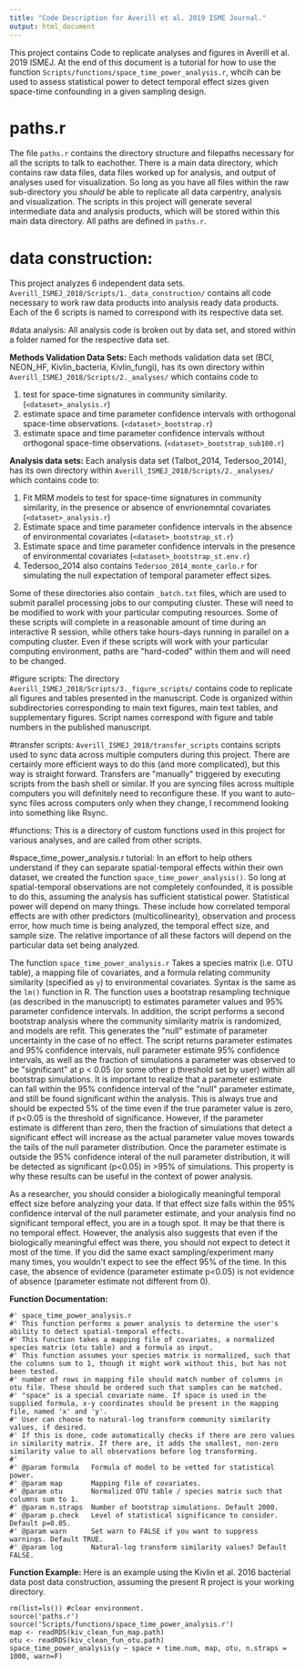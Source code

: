 ```yaml
---
title: "Code Description for Averill et al. 2019 ISME Journal."
output: html_document
---
```


This project contains Code to replicate analyses and figures in Averill et al. 2019 ISMEJ. At the end of this document is a tutorial for how to use the function `Scripts/functions/space_time_power_analysis.r`, whcih can be used to assess statistical power to detect temporal effect sizes given space-time confounding in a given sampling design.

# paths.r

The file `paths.r` contains the directory structure and filepaths necessary for all the scripts to talk to eachother. There is a main data directory, which contains raw data files, data files worked up for analysis, and output of analyses used for visualization. So long as you have all files within the raw sub-directory you *should* be able to replicate all data carpentry, analysis and visualization. The scripts in this project will generate several intermediate data and analysis products, which will be stored within this main data directory. All paths are defined in `paths.r`.

# data construction: 
This project analyzes 6 independent data sets. `Averill_ISMEJ_2018/Scripts/1._data_construction/` contains all code necessary to work raw data products into analysis ready data products. Each of the 6 scripts is named to correspond with its respective data set.

#data analysis: 
All analysis code is broken out by data set, and stored within a folder named for the respective data set.

**Methods Validation Data Sets:** Each methods validation data set (BCI, NEON_HF, Kivlin_bacteria, Kivlin_fungi), has its own directory within `Averill_ISMEJ_2018/Scripts/2._analyses/` which contains code to 

1. test for space-time signatures in community similarity. (`<dataset>_analysis.r`)
2. estimate space and time parameter confidence intervals with orthogonal space-time observations. (`<dataset>_bootstrap.r`)
3. estimate space and time parameter confidence intervals without orthogonal space-time observations. (`<dataset>_bootstrap_sub100.r`)

**Analysis data sets:** Each analysis data set (Talbot_2014, Tedersoo_2014), has its own directory within `Averill_ISMEJ_2018/Scripts/2._analyses/` which contains code to:

1. Fit MRM models to test for space-time signatures in community similarity, in the presence or absence of envrionemntal covariates (`<dataset>_analysis.r`)
2. Estimate space and time parameter confidence intervals in the absence of environmental covariates (`<dataset>_bootstrap_st.r`)
3. Estimate space and time parameter confidence intervals in the presence of environmental covariates (`<dataset>_bootstrap_st.env.r`)
4. Tedersoo_2014 also contains `Tedersoo_2014_monte_carlo.r` for simulating the null expectation of temporal parameter effect sizes.

Some of these directories also contain `_batch.txt` files, which are used to submit parallel processing jobs to our computing cluster. These will need to be modified to work with your particular computing resources. Some of these scripts will complete in a reasonable amount of time during an interactive R session, while others take hours-days running in parallel on a computing cluster. Even if these scripts will work with your particular computing environment, paths are "hard-coded" within them and will need to be changed.

#figure scripts:
The directory `Averill_ISMEJ_2018/Scripts/3._figure_scripts/` contains code to replicate all figures and tables presented in the manuscript. Code is organized within subdirectories corresponding to main text figures, main text tables, and supplementary figures. Script names correspond with figure and table numbers in the published manuscript.

#transfer scripts:
`Averill_ISMEJ_2018/transfer_scripts` contains scripts used to sync data across multiple computers during this project. There are certainly more efficient ways to do this (and more complicated), but this way is straight forward. Transfers are "manually" triggered by executing scripts from the bash shell or similar. If you are syncing files across multiple computers you will definitely need to reconfigure these. If you want to auto-sync files across computers only when they change, I recommend looking into something like Rsync.

#functions:
This is a directory of custom functions used in this project for various analyses, and are called from other scripts.

#space_time_power_analysis.r tutorial:
In an effort to help others understand if they can separate spatial-temporal effects within their own dataset, we created the function `space_time_power_analysis()`. So long at spatial-temporal observations are not completely confounded, it is possible to do this, assuming the analysis has sufficient statistical power. Statistical power will depend on many things. These include how correlated temporal effects are with other predictors (multicollinearity), observation and process error, how much time is being analyzed, the temporal effect size, and sample size. The relative importance of all these factors will depend on the particular data set being analyzed.

The function `space_time_power_analysis.r` Takes a species matrix (i.e. OTU table), a mapping file of covariates, and a formula relating community similarity (specified as `y`) to environmental covariates. Syntax is the same as the `lm()` function in R. The function uses a bootstrap resampling technique (as described in the manuscript) to estimates parameter values and 95% parameter confidence intervals. In addition, the script performs a second bootstrap analysis where the community similarity matrix is randomized, and models are refit. This generates the "null" estimate of parameter uncertainty in the case of no effect. The script returns parameter estimates and 95% confidence intervals, null parameter estimate 95% confidence intervals, as well as the fraction of simulations a parameter was observed to be "significant" at p < 0.05 (or some other p threshold set by user) within all bootstrap simulations. It is important to realize that a parameter estimate can fall within the 95% confidence interval of the "null" parameter estimate, and still be found significant within the analysis. This is always true and should be expected 5% of the time even if the true parameter value is zero, if p<0.05 is the threshold of significance. However, if the parameter estimate is different than zero, then the fraction of simulations that detect a significant effect will increase as the actual parameter value moves towards the tails of the null parameter distribution. Once the parameter estimate is outside the 95% confidence interal of the null parameter distribution, it will be detected as significant (p<0.05) in >95% of simulations. This property is why these results can be useful in the context of power analysis.

As a researcher, you should consider a biologically meaningful temporal effect size before analyzing your data. If that effect size falls within the 95% confidence interval of the null parameter estimate, and your analysis find no significant temporal effect, you are in a tough spot. It may be that there is no temporal effect. However, the analysis also suggests that even if the biologically meaningful effect was there, you should not expect to detect it most of the time. If you did the same exact sampling/experiment many many times, you wouldn't expect to see the effect 95% of the time. In this case, the absence of evidence (parameter estimate p<0.05) is not evidence of absence (parameter estimate not different from 0).

**Function Documentation:**
```
#' space_time_power_analysis.r
#' This function performs a power analysis to determine the user's ability to detect spatial-temporal effects.
#' This function takes a mapping file of covariates, a normalized species matrix (otu table) and a formula as input.
#' This function assumes your species matrix is normalized, such that the columns sum to 1, though it might work without this, but has not been tested.
#' number of rows in mapping file should match number of columns in otu file. These should be ordered such that samples can be matched.
#' "space" is a special covariate name. If space is used in the supplied formula, x-y coordinates should be present in the mapping file, named 'x' and 'y'. 
#' User can choose to natural-log transform community similarity values, if desired.
#' If this is done, code automatically checks if there are zero values in similarity matrix. If there are, it adds the smallest, non-zero similarity value to all observations before log transforming.
#'
#' @param formula   Formula of model to be vetted for statistical power.
#' @param map       Mapping file of covariates.
#' @param otu       Normalized OTU table / species matrix such that columns sum to 1.
#' @param n.straps  Number of bootstrap simulations. Default 2000.
#' @param p.check   Level of statistical significance to consider. Default p=0.05.
#' @param warn      Set warn to FALSE if you want to suppress warnings. Default TRUE.
#' @param log       Natural-log transform similarity values? Default FALSE.
```

**Function Example:** Here is an example using the Kivlin et al. 2016 bacterial data post data construction, assuming the present R project is your working directory.
```{r}
rm(list=ls()) #clear environment.
source('paths.r')
source('Scripts/functions/space_time_power_analysis.r')
map <- readRDS(kiv_clean_fun_map.path)
otu <- readRDS(kiv_clean_fun_otu.path)
space_time_power_analysis(y ~ space + time.num, map, otu, n.straps = 1000, warn=F)

```


